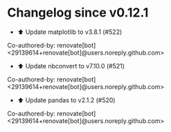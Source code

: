 # Changelog since v0.12.1
- ⬆️ Update matplotlib to v3.8.1 (#522)

Co-authored-by: renovate[bot] <29139614+renovate[bot]@users.noreply.github.com> 
- ⬆️ Update nbconvert to v7.10.0 (#521)

Co-authored-by: renovate[bot] <29139614+renovate[bot]@users.noreply.github.com> 
- ⬆️ Update pandas to v2.1.2 (#520)

Co-authored-by: renovate[bot] <29139614+renovate[bot]@users.noreply.github.com> 
